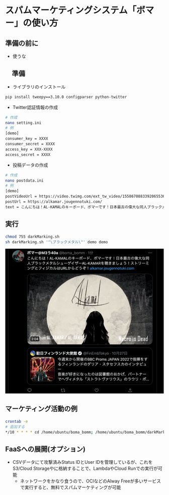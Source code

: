 # スパムマーケティングシステム「ボマー」の使い方
## 準備の前に
- 使うな

## 　準備

- ライブラリのインストール
```bash
pip install tweepy==3.10.0 configparser python-twitter
```

- Twitter認証情報の作成

```bash
# 作成
nano setting.ini
# 例
[demo]
consumer_key = XXXX
consumer_secret = XXXX
access_key = XXX-XXXX
access_secret = XXXX
```

- 投稿データの作成

```bash
# 作成
nano postdata.ini
# 例
[demo]
postVideoUrl = https://video.twimg.com/ext_tw_video/1558670883392065536/pu/vid/854x480/NVI4EkmjnJcmC5oK.mp4
postUrl = https://alkamar.jougennotuki.com/
text = こんにちは！AL-KAMALのキーボード、ボマーです！日本最古の偉大な同人ブラックメタルシューゲイザーAL-KAMALを聴きましょう！ストリーミングとフィジカルはURLからどうぞ！
```

## 実行

```bash
chmod 755 darkMarking.sh
sh darkMarking.sh '"\ブラックメタル\"' demo demo
```

![](README.png)

## マーケティング活動の例

```bash
crontab -e
# 追加する
*/10 * * * * cd /home/ubuntu/boma_bomm; /home/ubuntu/boma_bomm/darkMarking.sh '"\ブラックメタル\"' demo demo > /dev/null 2>&1
```

## FaaSへの展開(オプション)

- CSVデータにて攻撃済みStatus IDとUser IDを管理しているが、これをS3/Cloud Storageやに格納することで、LambdaやCloud Runでの実行が可能
  - ネットワークをかなり食うので、OCIなどのAlway Freeが多いサービスで実行すると、無料でスパムマーケティングが可能